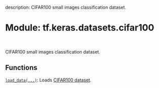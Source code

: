 description: CIFAR100 small images classification dataset.

<div itemscope itemtype="http://developers.google.com/ReferenceObject">
<meta itemprop="name" content="tf.keras.datasets.cifar100" />
<meta itemprop="path" content="Stable" />
</div>

# Module: tf.keras.datasets.cifar100

<!-- Insert buttons and diff -->

<table class="tfo-notebook-buttons tfo-api nocontent" align="left">

</table>



CIFAR100 small images classification dataset.



## Functions

[`load_data(...)`](../../../tf/keras/datasets/cifar100/load_data.md): Loads [CIFAR100 dataset](https://www.cs.toronto.edu/~kriz/cifar.html).

